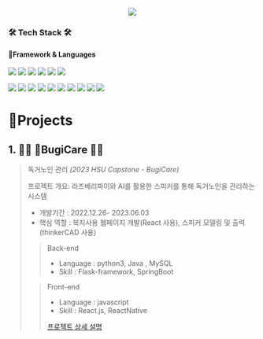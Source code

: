 <p align='center'>
<img src="https://capsule-render.vercel.app/api?type=waving&color=auto&height=300&section=header&text=CHOIYOONSEOK&fontSize=90&animation=fadeIn&fontAlignY=38&desc=チェ・ユンソク&descAlignY=51&descAlign=62"/>
</p>


### 🛠 Tech Stack 🛠
#### Framework & Languages
<p>
  <img src="https://img.shields.io/badge/Spring-6DB33F?style=flat-square&logo=Spring&logoColor=white"/>
  <img src="https://img.shields.io/badge/React-61DAFB?style=flat-square&logo=React&logoColor=black"/>
  <img src="https://img.shields.io/badge/ReactNative-61DAFB?style=flat-square&logo=React&logoColor=black"/>
  <img src="https://img.shields.io/badge/iOS-000000?style=flat-square&logo=iOS&logoColor=white"/>
  <img src="https://img.shields.io/badge/Android-3DDC84?style=flat-square&logo=Android&logoColor=white"/>
  <img src="https://img.shields.io/badge/Flutter-02569B?style=flat-square&logo=Flutter&logoColor=white"/>
</p>
<p>
  <img src="https://img.shields.io/badge/Python-3776AB?style=flat-square&logo=Python&logoColor=white"/>
  <img src="https://img.shields.io/badge/Java-007396?style=flat-square&logo=Java&logoColor=white"/>
  <img src="https://img.shields.io/badge/HTML-E34F26?style=flat-square&logo=HTML5&logoColor=white"/>
  <img src="https://img.shields.io/badge/CSS-1572B6?style=flat-square&logo=CSS3&logoColor=white"/>
  <img src="https://img.shields.io/badge/JavaScript-F7DF1E?style=flat-square&logo=JavaScript&logoColor=black"/>
  <img src="https://img.shields.io/badge/Swift-FA7343?style=flat-square&logo=Swift&logoColor=white"/>
  <img src="https://img.shields.io/badge/C-A8B9CC?style=flat-square&logo=C&logoColor=white"/>
  <img src="https://img.shields.io/badge/C++-00599C?style=flat-square&logo=C%2B%2B&logoColor=white"/>
  <img src="https://img.shields.io/badge/MySQL-4479A1?style=flat-square&logo=MySQL&logoColor=white"/>
  <img src="https://img.shields.io/badge/Kotlin-0095D5?style=flat-square&logo=Kotlin&logoColor=white"/> 

</p>


# 📝Projects

## 1. 👵🏻 BugiCare 🧓🏻

> 독거노인 관리 _(2023 HSU Capstone - BugiCare)_
> 
> 프로젝트 개요: 라즈베리파이와 AI를 활용한 스피커를 통해 독거노인을 관리하는 시스템
> 
> - 개발기간 : 2022.12.26- 2023.06.03
> - 핵심 역할 : 복지사용 웹페이지 개발(React 사용), 스피커 모델링 및 출력(thinkerCAD 사용)
>> Back-end
>> - Language : python3, Java , MySQL
>> - Skill : Flask-framework, SpringBoot
>> 
>
>> Front-end
>> - Language : javascript
>> - Skill : React.js, ReactNative
>>
>> [프로젝트 상세 설명](https://github.com/BugiCare)

